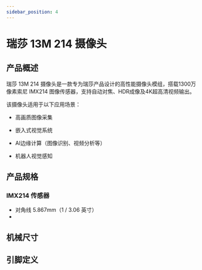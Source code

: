 ```yaml
---
sidebar_position: 4
---
```


# 瑞莎 13M 214 摄像头

## 产品概述

瑞莎 13M 214 摄像头是一款专为瑞莎产品设计的高性能摄像头模组，搭载1300万像素索尼 IMX214 图像传感器，支持自动对焦、HDR成像及4K超高清视频输出。

该摄像头适用于以下应用场景：

- 高画质图像采集

- 嵌入式视觉系统

- AI边缘计算（图像识别、视频分析等）

- 机器人视觉感知

## 产品规格

### IMX214 传感器

- 对角线 5.867mm（1 / 3.06 英寸）
-

## 机械尺寸

## 引脚定义
